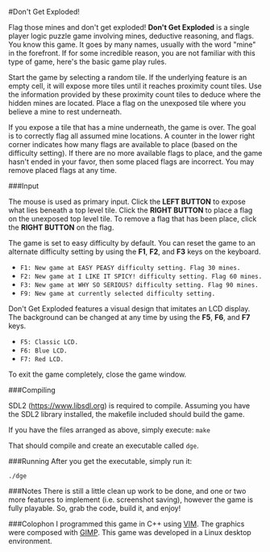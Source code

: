 #Don't Get Exploded!

Flag those mines and don't get exploded! **Don't Get Exploded** is a single player logic puzzle game involving mines, deductive reasoning, and flags. You know this game. It goes by many names, usually with the word "mine" in the forefront. If for some incredible reason, you are not familiar with this type of game, here's the basic game play rules.

Start the game by selecting a random tile. If the underlying feature is an empty cell, it will expose more tiles until it reaches proximity count tiles. Use the information provided by these proximity count tiles to deduce where the hidden mines are located. Place a flag on the unexposed tile where you believe a mine to rest underneath.

If you expose a tile that has a mine underneath, the game is over. The goal is to correctly flag all assumed mine locations. A counter in the lower right corner indicates how many flags are available to place (based on the difficulty setting). If there are no more available flags to place, and the game hasn't ended in your favor, then some placed flags are incorrect. You may remove placed flags at any time.

###Input

The mouse is used as primary input. Click the **LEFT BUTTON** to expose what lies beneath a top level tile. Click the **RIGHT BUTTON** to place a flag on the unexposed top level tile. To remove a flag that has been place, click the **RIGHT BUTTON** on the flag.

The game is set to easy difficulty by default. You can reset the game to an alternate difficulty setting by using the **F1**, **F2**, and **F3** keys on the keyboard.

* `F1: New game at EASY PEASY difficulty setting. Flag 30 mines.`
* `F2: New game at I LIKE IT SPICY! difficulty setting. Flag 60 mines.`
* `F3: New game at WHY SO SERIOUS? difficulty setting. Flag 90 mines.`
* `F9: New game at currently selected difficulty setting.`

Don't Get Exploded features a visual design that imitates an LCD display. The background can be changed at any time by using the **F5**, **F6**, and **F7** keys.

* `F5: Classic LCD.`
* `F6: Blue LCD.`
* `F7: Red LCD.`

To exit the game completely, close the game window.

###Compiling

SDL2 (https://www.libsdl.org) is required to compile. Assuming you have the SDL2 library installed, the makefile included should build the game. 

If you have the files arranged as above, simply execute:
`make`

That should compile and create an executable called `dge`.

###Running
After you get the executable, simply run it:

`./dge`

###Notes
There is still a little clean up work to be done, and one or two more features to implement (i.e. screenshot saving), however the game is fully playable. So, grab the code, build it, and enjoy!

###Colophon
I programmed this game in C++ using [VIM](http://www.vim.org/). The graphics were composed with [GIMP](http://www.gimp.org/). This game was developed in a Linux desktop environment.
